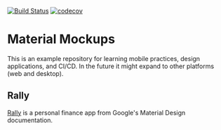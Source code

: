 [![Build Status](https://app.bitrise.io/app/ec7607aa87815c9d.svg?token=mMwPwMNbvOOCA9j9FZJS-w)](https://app.bitrise.io/app/31aaaf8a0dd4fffd) [![codecov](https://codecov.io/gh/williamhjcho/Rally/branch/master/graph/badge.svg)](https://codecov.io/gh/williamhjcho/Rally)

# Material Mockups

This is an example repository for learning mobile practices, design applications, and CI/CD.
In the future it might expand to other platforms (web and desktop).

## Rally

[Rally](https://material.io/design/material-studies/rally.html) is a personal finance app from Google's Material Design documentation.
